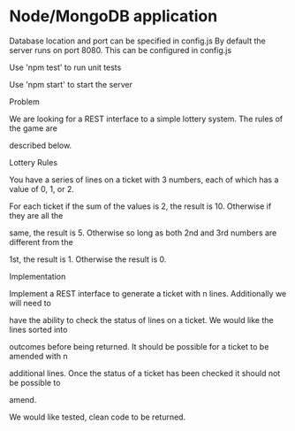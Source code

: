 # Node/MongoDB application

Database location and port can be specified in config.js
By default the server runs on port 8080. This can be configured in config.js


Use 'npm test' to run unit tests

Use 'npm start' to start the server

Problem

We are looking for a REST interface to a simple lottery system. The rules of the game are

described below.

Lottery Rules

You have a series of lines on a ticket with 3 numbers, each of which has a value of 0, 1, or 2.

For each ticket if the sum of the values is 2, the result is 10. Otherwise if they are all the

same, the result is 5. Otherwise so long as both 2nd and 3rd numbers are different from the

1st, the result is 1. Otherwise the result is 0.

Implementation

Implement a REST interface to generate a ticket with n lines. Additionally we will need to

have the ability to check the status of lines on a ticket. We would like the lines sorted into

outcomes before being returned. It should be possible for a ticket to be amended with n

additional lines. Once the status of a ticket has been checked it should not be possible to

amend.

We would like tested, clean code to be returned.
